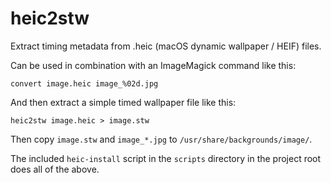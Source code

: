 # heic2stw

Extract timing metadata from .heic (macOS dynamic wallpaper / HEIF) files.

Can be used in combination with an ImageMagick command like this:

    convert image.heic image_%02d.jpg

And then extract a simple timed wallpaper file like this:

    heic2stw image.heic > image.stw

Then copy `image.stw` and `image_*.jpg` to `/usr/share/backgrounds/image/`.

The included `heic-install` script in the `scripts` directory in the project root does all of the above.

